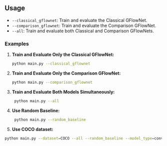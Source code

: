 ## Usage

- `--classical_gflownet`: Train and evaluate the Classical GFlowNet.
- `--comparison_gflownet`: Train and evaluate the Comparison GFlowNet.
- `--all`: Train and evaluate both Classical and Comparison GFlowNets.

### Examples

1. **Train and Evaluate Only the Classical GFlowNet:**

   ```bash
   python main.py --classical_gflownet
   ```
   
2. **Train and Evaluate Only the Comparison GFlowNet:**
   ```bash
   python main.py --comparison_gflownet
    ```
   
3. **Train and Evaluate Both Models Simultaneously:**
   ```bash
    python main.py --all
   ```
4. **Use Random Baseline:**
   ```bash
    python main.py --random_baseline
   ```
5. **Use COCO dataset:**   
```bash
python main.py --dataset=COCO --all --random_baseline --model_type=convnext --num_iterations=10000 --subset_size=10 --target_classes_coco="person:1,train:2,suitcase:2"
```
